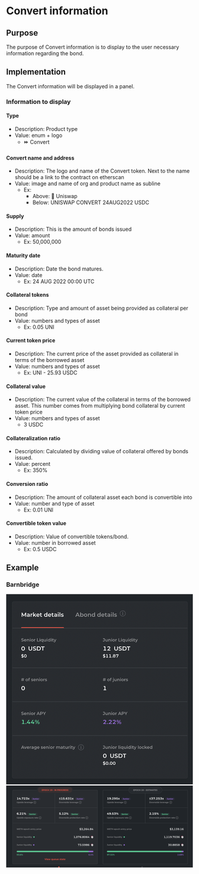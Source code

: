 # Convert information

## Purpose

The purpose of Convert information is to display to the user necessary information regarding the bond.

## Implementation

The Convert information will be displayed in a panel.

### Information to display

#### Type

- Description: Product type
- Value: enum + logo
  - ⏩ Convert

#### Convert name and address

- Description: The logo and name of the Convert token. Next to the name should be a link to the contract on etherscan
- Value: image and name of org and product name as subline
  - Ex:
    - Above: 🦄 Uniswap
    - Below: UNISWAP CONVERT 24AUG2022 USDC

#### Supply

- Description: This is the amount of bonds issued
- Value: amount
  - Ex: 50,000,000

#### Maturity date

- Description: Date the bond matures.
- Value: date
  - Ex: 24 AUG 2022 00:00 UTC

#### Collateral tokens

- Description: Type and amount of asset being provided as collateral per bond
- Value: numbers and types of asset
  - Ex: 0.05 UNI

#### Current token price

- Description: The current price of the asset provided as collateral in terms of the borrowed asset
- Value: numbers and types of asset
  - Ex: UNI - 25.93 USDC

#### Collateral value

- Description: The current value of the collateral in terms of the borrowed asset. This number comes from multiplying bond collateral by current token price
- Value: numbers and types of asset
  - 3 USDC

#### Collateralization ratio

- Description: Calculated by dividing value of collateral offered by bonds issued.
- Value: percent
  - Ex: 350%

#### Conversion ratio

- Description: The amount of collateral asset each bond is convertible into
- Value: number and type of asset
  - Ex: 0.01 UNI

#### Convertible token value

- Description: Value of convertible tokens/bond.
- Value: number in borrowed asset
  - Ex: 0.5 USDC

## Example

### Barnbridge

![](../../../../assets/barnbridge/bond_information.png)
![](../../../../assets/barnbridge/bond_information_large.png)
